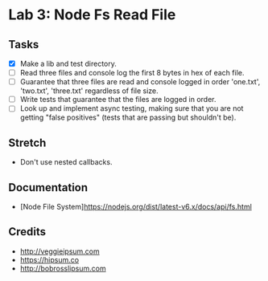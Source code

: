 # Lab 3: Node Fs Read File

## Tasks
- [x] Make a lib and test directory.
- [ ] Read three files and console log the first 8 bytes in hex of each file.
- [ ] Guarantee that three files are read and console logged in order 'one.txt', 'two.txt', 'three.txt' regardless of file size.
- [ ] Write tests that guarantee that the files are logged in order.
- [ ] Look up and implement async testing, making sure that you are not getting "false positives" (tests that are passing but shouldn't be).

## Stretch
* Don't use nested callbacks.

## Documentation
* [Node File System]https://nodejs.org/dist/latest-v6.x/docs/api/fs.html

## Credits
* http://veggieipsum.com
* https://hipsum.co
* http://bobrosslipsum.com
